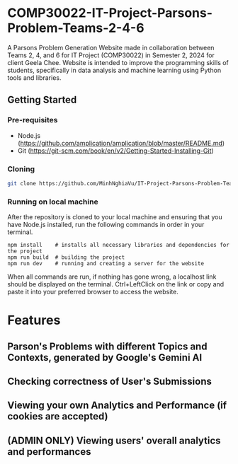 # COMP30022-IT-Project-Parsons-Problem-Teams-2-4-6
A Parsons Problem Generation Website made in collaboration between Teams 2, 4, and 6 for IT Project (COMP30022) in Semester 2, 2024 for client Geela Chee. Website is intended to improve the programming skills of students, specifically in data analysis and machine learning using Python tools and libraries.

## Getting Started
### Pre-requisites
- Node.js (https://github.com/amplication/amplication/blob/master/README.md)
- Git (https://git-scm.com/book/en/v2/Getting-Started-Installing-Git)

### Cloning
```sh
git clone https://github.com/MinhNghiaVu/IT-Project-Parsons-Problem-Teams-2-4-6.git
```

### Running on local machine
After the repository is cloned to your local machine and ensuring that you have Node.js installed, run the following commands in order in your terminal.
```
npm install    # installs all necessary libraries and dependencies for the project
npm run build  # building the project
npm run dev    # running and creating a server for the website
```
When all commands are run, if nothing has gone wrong, a localhost link should be displayed on the terminal. Ctrl+LeftClick on the link or copy and paste it into your preferred browser to access the website.

# Features
## Parson's Problems with different Topics and Contexts, generated by Google's Gemini AI
## Checking correctness of User's Submissions
## Viewing your own Analytics and Performance (if cookies are accepted)
## (ADMIN ONLY) Viewing users' overall analytics and performances
